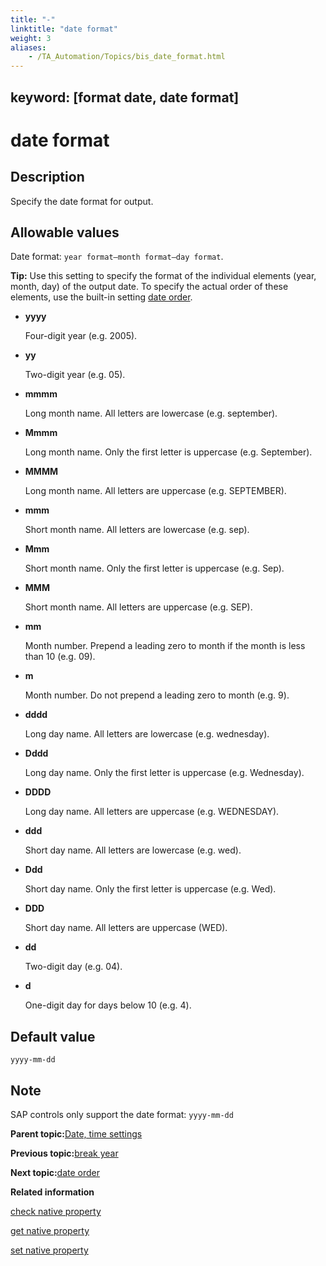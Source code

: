 ```yaml
--- 
title: "-"
linktitle: "date format"
weight: 3
aliases: 
    - /TA_Automation/Topics/bis_date_format.html
---
```

keyword: [format date, date format]
---

# date format

## Description

Specify the date format for output.

## Allowable values

Date format: `year format–month format–day format`.

**Tip:** Use this setting to specify the format of the individual elements \(year, month, day\) of the output date. To specify the actual order of these elements, use the built-in setting [date order](bis_date_order.html).

-   **yyyy**

    Four-digit year \(e.g. 2005\).

-   **yy**

    Two-digit year \(e.g. 05\).


-   **mmmm**

    Long month name. All letters are lowercase \(e.g. september\).

-   **Mmmm**

    Long month name. Only the first letter is uppercase \(e.g. September\).

-   **MMMM**

    Long month name. All letters are uppercase \(e.g. SEPTEMBER\).

-   **mmm**

    Short month name. All letters are lowercase \(e.g. sep\).

-   **Mmm**

    Short month name. Only the first letter is uppercase \(e.g. Sep\).

-   **MMM**

    Short month name. All letters are uppercase \(e.g. SEP\).

-   **mm**

    Month number. Prepend a leading zero to month if the month is less than 10 \(e.g. 09\).

-   **m**

    Month number. Do not prepend a leading zero to month \(e.g. 9\).


-   **dddd**

    Long day name. All letters are lowercase \(e.g. wednesday\).

-   **Dddd**

    Long day name. Only the first letter is uppercase \(e.g. Wednesday\).

-   **DDDD**

    Long day name. All letters are uppercase \(e.g. WEDNESDAY\).

-   **ddd**

    Short day name. All letters are lowercase \(e.g. wed\).

-   **Ddd**

    Short day name. Only the first letter is uppercase \(e.g. Wed\).

-   **DDD**

    Short day name. All letters are uppercase \(WED\).

-   **dd**

    Two-digit day \(e.g. 04\).

-   **d**

    One-digit day for days below 10 \(e.g. 4\).


## Default value

`yyyy-mm-dd`

## Note

SAP controls only support the date format: `yyyy-mm-dd`

**Parent topic:**[Date, time settings](/TA_Automation/Topics/bis_date_time.html)

**Previous topic:**[break year](/TA_Automation/Topics/bis_break_year.html)

**Next topic:**[date order](/TA_Automation/Topics/bis_date_order.html)

**Related information**  


[check native property](/TA_Automation/Topics/bia_check_native_property.html)

[get native property](/TA_Automation/Topics/bia_get_native_property.html)

[set native property](/TA_Automation/Topics/bia_set_native_property.html)

